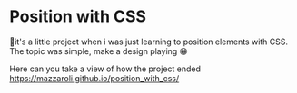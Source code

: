 # Position with CSS
💚it's a little project when i was just learning to position elements with CSS. The topic was simple, make a design playing 😁

Here can you take a view of how the project ended
https://mazzaroli.github.io/position_with_css/
